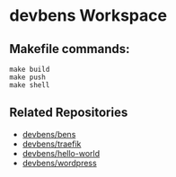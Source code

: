 # devbens Workspace


## Makefile commands:  

```
make build
make push
make shell
```

## Related Repositories

- [devbens/bens](https://github.com/devbens/bens)
- [devbens/traefik](https://github.com/devbens/traefik)
- [devbens/hello-world](https://github.com/devbens/hello-world)
- [devbens/wordpress](https://github.com/devbens/wordpress)
